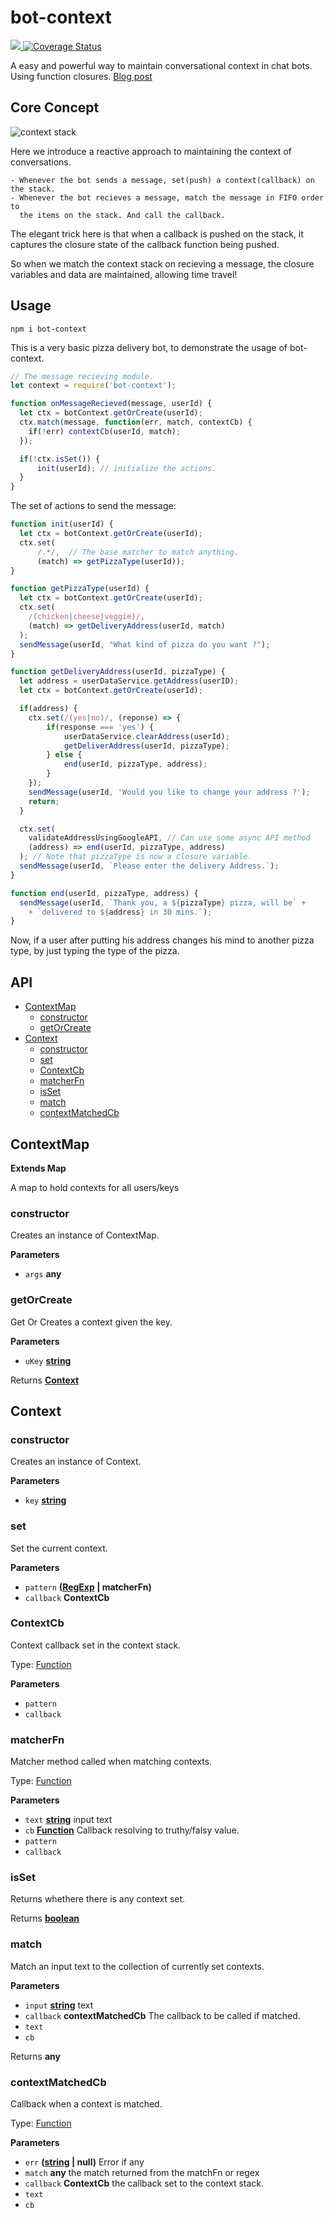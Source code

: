 # bot-context
<a href="https://travis-ci.org/ashubham/bot-context">
  <img src="https://travis-ci.org/ashubham/bot-context.svg?branch=master" class="badge">
</a>
<a href='https://coveralls.io/github/ashubham/bot-context?branch=master'>
    <img src='https://coveralls.io/repos/github/ashubham/bot-context/badge.svg?branch=master' alt='Coverage Status' />
</a>


A easy and powerful way to maintain conversational context in chat bots. Using function closures.
[Blog post](https://medium.com/@ashishshubham/maintaining-context-in-chatbots-2016b6a5b7c6#.z08lc981s)

## Core Concept

![context stack](https://raw.githubusercontent.com/ashubham/bot-context/master/img/context-stack.png)

Here we introduce a reactive approach to maintaining the context of conversations. 

    - Whenever the bot sends a message, set(push) a context(callback) on the stack.
    - Whenever the bot recieves a message, match the message in FIFO order to 
      the items on the stack. And call the callback.

The elegant trick here is that when a callback is pushed on the stack, 
it captures the closure state of the callback function being pushed. 

So when we match the context stack on recieving a message, the closure variables and data
are maintained, allowing time travel!

## Usage

`npm i bot-context`

This is a very basic pizza delivery bot, to demonstrate the usage of
bot-context.

```javascript
// The message recieving module.
let context = require('bot-context');

function onMessageRecieved(message, userId) {
  let ctx = botContext.getOrCreate(userId);
  ctx.match(message, function(err, match, contextCb) {
    if(!err) contextCb(userId, match);
  });

  if(!ctx.isSet()) {
      init(userId); // initialize the actions.
  }
}
```

The set of actions to send the message:

```javascript
function init(userId) {
  let ctx = botContext.getOrCreate(userId);
  ctx.set(
      /.*/,  // The base matcher to match anything.
      (match) => getPizzaType(userId));
}

function getPizzaType(userId) {
  let ctx = botContext.getOrCreate(userId);
  ctx.set(
    /(chicken|cheese|veggie)/, 
    (match) => getDeliveryAddress(userId, match)
  );
  sendMessage(userId, "What kind of pizza do you want ?");
}

function getDeliveryAddress(userId, pizzaType) {
  let address = userDataService.getAddress(userID);
  let ctx = botContext.getOrCreate(userId);

  if(address) {
    ctx.set(/(yes|no)/, (reponse) => {
        if(response === 'yes') {
            userDataService.clearAddress(userId);
            getDeliverAddress(userId, pizzaType);
        } else {
            end(userId, pizzaType, address);
        }
    });
    sendMessage(userId, 'Would you like to change your address ?'); 
    return;   
  }

  ctx.set(
    validateAddressUsingGoogleAPI, // Can use some async API method
    (address) => end(userId, pizzaType, address)
  ); // Note that pizzaType is now a closure variable.
  sendMessage(userId, `Please enter the delivery Address.`); 
}

function end(userId, pizzaType, address) {
  sendMessage(userId, `Thank you, a ${pizzaType} pizza, will be` +
    + `delivered to ${address} in 30 mins.`);
} 
```

Now, if a user after putting his address changes his mind to another pizza type, by just typing the type of the pizza.

## API

-   [ContextMap](#contextmap)
    -   [constructor](#constructor)
    -   [getOrCreate](#getorcreate)
-   [Context](#context)
    -   [constructor](#constructor-1)
    -   [set](#set)
    -   [ContextCb](#contextcb)
    -   [matcherFn](#matcherfn)
    -   [isSet](#isset)
    -   [match](#match)
    -   [contextMatchedCb](#contextmatchedcb)

## ContextMap

**Extends Map**

A map to hold contexts for all users/keys

### constructor

Creates an instance of ContextMap.

**Parameters**

-   `args` **any** 

### getOrCreate

Get Or Creates a context given the key.

**Parameters**

-   `uKey` **[string](https://developer.mozilla.org/en-US/docs/Web/JavaScript/Reference/Global_Objects/String)** 

Returns **[Context](#context)** 

## Context

### constructor

Creates an instance of Context.

**Parameters**

-   `key` **[string](https://developer.mozilla.org/en-US/docs/Web/JavaScript/Reference/Global_Objects/String)** 

### set

Set the current context.

**Parameters**

-   `pattern` **([RegExp](https://developer.mozilla.org/en-US/docs/Web/JavaScript/Reference/Global_Objects/RegExp) | matcherFn)** 
-   `callback` **ContextCb** 

### ContextCb

Context callback set in the context stack.

Type: [Function](https://developer.mozilla.org/en-US/docs/Web/JavaScript/Reference/Statements/function)

**Parameters**

-   `pattern`  
-   `callback`  

### matcherFn

Matcher method called when matching contexts.

Type: [Function](https://developer.mozilla.org/en-US/docs/Web/JavaScript/Reference/Statements/function)

**Parameters**

-   `text` **[string](https://developer.mozilla.org/en-US/docs/Web/JavaScript/Reference/Global_Objects/String)** input text
-   `cb` **[Function](https://developer.mozilla.org/en-US/docs/Web/JavaScript/Reference/Statements/function)** Callback resolving to truthy/falsy value.
-   `pattern`  
-   `callback`  

### isSet

Returns whethere there is any context set.

Returns **[boolean](https://developer.mozilla.org/en-US/docs/Web/JavaScript/Reference/Global_Objects/Boolean)** 

### match

Match an input text to the collection of currently set contexts.

**Parameters**

-   `input` **[string](https://developer.mozilla.org/en-US/docs/Web/JavaScript/Reference/Global_Objects/String)** text
-   `callback` **contextMatchedCb** The callback to be called if matched.
-   `text`  
-   `cb`  

Returns **any** 

### contextMatchedCb

Callback when a context is matched.

Type: [Function](https://developer.mozilla.org/en-US/docs/Web/JavaScript/Reference/Statements/function)

**Parameters**

-   `err` **([string](https://developer.mozilla.org/en-US/docs/Web/JavaScript/Reference/Global_Objects/String) | null)** Error if any
-   `match` **any** the match returned from the matchFn or regex
-   `callback` **ContextCb** the callback set to the context stack.
-   `text`  
-   `cb`  

